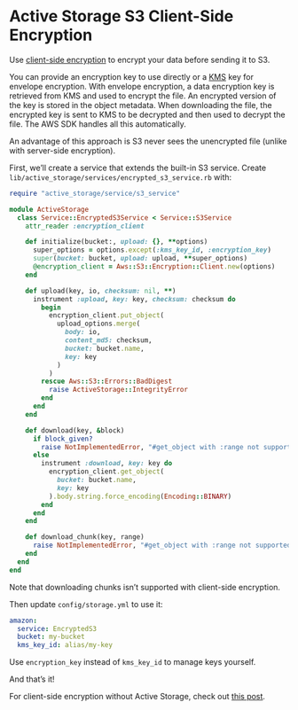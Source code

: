 # Active Storage S3 Client-Side Encryption

Use [client-side encryption](https://docs.aws.amazon.com/AmazonS3/latest/dev/UsingClientSideEncryption.html) to encrypt your data before sending it to S3.

You can provide an encryption key to use directly or a [KMS](https://aws.amazon.com/kms/) key for envelope encryption. With envelope encryption, a data encryption key is retrieved from KMS and used to encrypt the file. An encrypted version of the key is stored in the object metadata. When downloading the file, the encrypted key is sent to KMS to be decrypted and then used to decrypt the file. The AWS SDK handles all this automatically.

An advantage of this approach is S3 never sees the unencrypted file (unlike with server-side encryption).

First, we’ll create a service that extends the built-in S3 service. Create `lib/active_storage/services/encrypted_s3_service.rb` with:

```ruby
require "active_storage/service/s3_service"

module ActiveStorage
  class Service::EncryptedS3Service < Service::S3Service
    attr_reader :encryption_client

    def initialize(bucket:, upload: {}, **options)
      super_options = options.except(:kms_key_id, :encryption_key)
      super(bucket: bucket, upload: upload, **super_options)
      @encryption_client = Aws::S3::Encryption::Client.new(options)
    end

    def upload(key, io, checksum: nil, **)
      instrument :upload, key: key, checksum: checksum do
        begin
          encryption_client.put_object(
            upload_options.merge(
              body: io,
              content_md5: checksum,
              bucket: bucket.name,
              key: key
            )
          )
        rescue Aws::S3::Errors::BadDigest
          raise ActiveStorage::IntegrityError
        end
      end
    end

    def download(key, &block)
      if block_given?
        raise NotImplementedError, "#get_object with :range not supported yet"
      else
        instrument :download, key: key do
          encryption_client.get_object(
            bucket: bucket.name,
            key: key
          ).body.string.force_encoding(Encoding::BINARY)
        end
      end
    end

    def download_chunk(key, range)
      raise NotImplementedError, "#get_object with :range not supported yet"
    end
  end
end
```

Note that downloading chunks isn’t supported with client-side encryption.

Then update `config/storage.yml` to use it:

```yml
amazon:
  service: EncryptedS3
  bucket: my-bucket
  kms_key_id: alias/my-key
```

Use `encryption_key` instead of `kms_key_id` to manage keys yourself.

And that’s it!

For client-side encryption without Active Storage, check out [this post](https://ankane.org/aws-client-side-encryption).
